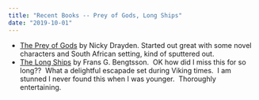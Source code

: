 ```yaml
---
title: "Recent Books -- Prey of Gods, Long Ships"
date: "2019-10-01"
---
```


- [The Prey of Gods](https://www.amazon.com/Prey-Gods-Nicky-Drayden-ebook/dp/B01LY7NUYQ/) by Nicky Drayden. Started out great with some novel characters and South African setting, kind of sputtered out.
- [The Long Ships](https://www.amazon.com/Long-Ships-Review-Books-Classics-ebook/dp/B003WUYOP2) by Frans G. Bengtsson.  OK how did I miss this for so long??  What a delightful escapade set during Viking times.  I am stunned I never found this when I was younger.  Thoroughly entertaining.
